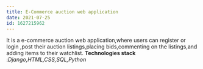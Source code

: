 ```yaml
---
title: E-Commerce auction web application
date: 2021-07-25
id: 1627215962
---
```

It is a e-commerce auction web application,where users can register or login ,post their auction listings,placing bids,commenting on the listings,and adding items to their watchlist.
**Technologies stack** :*Django,HTML,CSS,SQL,Python*
<!---more--->
